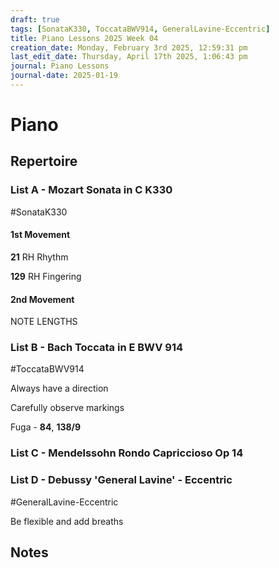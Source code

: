 ```yaml
---
draft: true
tags: [SonataK330, ToccataBWV914, GeneralLavine-Eccentric]
title: Piano Lessons 2025 Week 04
creation_date: Monday, February 3rd 2025, 12:59:31 pm
last_edit_date: Thursday, April 17th 2025, 1:06:43 pm
journal: Piano Lessons
journal-date: 2025-01-19
---
```


# Piano

## Repertoire

### List A - Mozart Sonata in C K330

#SonataK330

#### 1st Movement

**21** RH Rhythm

**129** RH Fingering

#### 2nd Movement

NOTE LENGTHS

### List B - Bach Toccata in E BWV 914

#ToccataBWV914

Always have a direction

Carefully observe markings

Fuga  - **84**, **138/9**

### List C - Mendelssohn Rondo Capriccioso Op 14

### List D - Debussy 'General Lavine' - Eccentric

#GeneralLavine-Eccentric

Be flexible and add breaths

## Notes
